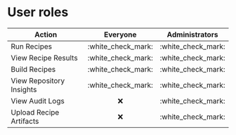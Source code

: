 # User roles

| Action                   |       Everyone       |    Administrators    |
| ------------------------ | :------------------: | :------------------: |
| Run Recipes              | :white\_check\_mark: | :white\_check\_mark: |
| View Recipe Results      | :white\_check\_mark: | :white\_check\_mark: |
| Build Recipes            | :white\_check\_mark: | :white\_check\_mark: |
| View Repository Insights | :white\_check\_mark: | :white\_check\_mark: |
| View Audit Logs          |          :x:         | :white\_check\_mark: |
| Upload Recipe Artifacts  |          :x:         | :white\_check\_mark: |
